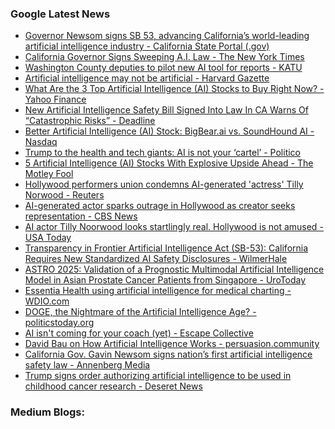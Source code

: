 ### Google Latest News
<!-- GOOGLE-NEWS-CONTENT:START -->

- [Governor Newsom signs SB 53, advancing California’s world-leading artificial intelligence industry - California State Portal (.gov)](https://news.google.com/rss/articles/CBMiywFBVV95cUxNbkkwVXQ0ekt2SUpBQk0yOGprRnF4OGxYZFRsT0dWUU5FRVN4MEJESll6MHZlaFFUSUNWZkhFNlV4UC1qMzFxcFI1aHBaRXlZakRFTzh1TGFEZTRBZUhpVTdleHRjeDZpWmZSUDEyZlpJZ1BYN0daLS1iZmNGSkpFSGp1aDczSUtoeVJhclctR3dvM1BVakFBZk1KZklZaWo0R3dVQlMtVm1VVnZERXVMZlNlTGxXNUpQZ2FJZnpJZmI4U2J6Rm9TcU9VZw?oc=5)
- [California Governor Signs Sweeping A.I. Law - The New York Times](https://news.google.com/rss/articles/CBMigAFBVV95cUxPVWZma3lRMGljcW9LU2ZoeVc3VjRJdWJyUmZmeHphQ0hValREVS1FTTJxaERCQzExVjNoeUtKQkM4SlJndGo0QUtYRW1SNkJnSm5vWHNEWGt0cEJONU8tRDFvbHhoeXE1ajBBLWpLSVQtRnptRTJXZWdJc0lFdTdtLQ?oc=5)
- [Washington County deputies to pilot new AI tool for reports - KATU](https://news.google.com/rss/articles/CBMikAFBVV95cUxPV0poRHA0M1c5NjA5MGI4Q1NlcWRJRHdqX21LUUk1ZmlhRHBHTW1fVlVMSDhmc2p6ME9meXJKM3F5Y056TGpQekRPSWlMYUVQQ3o4UllyZ2ZYblVaM2s4MW94eTVTMi03YmRTbHUwVFktcERRMTFHbllHSTE5dEpBRTZBY0RfYUZKZ3JVVVJyQUk?oc=5)
- [Artificial intelligence may not be artificial - Harvard Gazette](https://news.google.com/rss/articles/CBMimAFBVV95cUxOblRiVFR1eWFMQlRZallVTjNVLVpHZlVFSXJnN0h6SEJvYS1fSG8xVGFiMGlnQlhRUzEzUnh0WGh5emhqRlRIcU5pT0JKeDBWZ0QzdTVhSXYwMU5fSFV5bVJMcUgzcVI0R205M0lUbDViU0ZFTDQwcFZKREUyNHRPTjc3cWZzelBGd19pWVY1QkZXeEkyRTRIRg?oc=5)
- [What Are the 3 Top Artificial Intelligence (AI) Stocks to Buy Right Now? - Yahoo Finance](https://news.google.com/rss/articles/CBMihAFBVV95cUxNTWh3dTRSV0hieE1YTVg3bXZ5NU8zQUFRWkJJZEwxTktSVDRBRkYyNDhITjZRaXpDejZETHlZSHo3eFpIb2VfeVV0U2NEV1ZTODUzeHpvR2IycmJvZzBHU0FXdTAybXlVNjR4RU9mQ1lYdlRYQjNjSGZRU0tSODVNRUhGNl8?oc=5)
- [New Artificial Intelligence Safety Bill Signed Into Law In CA Warns Of “Catastrophic Risks” - Deadline](https://news.google.com/rss/articles/CBMilgFBVV95cUxNblBLV0c2ZkFhS1k1a212b3ZFNXRCZHJnNS1oSGpuSlRWMlBNOUxFV1lkaFpTM3RhcGNQV1pYN3o3R0hTcmx5N2h3a3dtV0RzRkxpaTYyRmhRQUdwanBSdG1QeEFkSzNmSGRoMVd5RHFvN281SUk4UnRwX3VtYWo1VklncGVlREZUdUhEME50RmpjSFY3VGc?oc=5)
- [Better Artificial Intelligence (AI) Stock: BigBear.ai vs. SoundHound AI - Nasdaq](https://news.google.com/rss/articles/CBMinwFBVV95cUxPb0Y5ei0zVlhyQmFvalZtSW9kakFEWGxCS0FORURKZHBNdXFTY3FCZ0pTY3JldEZDRlJscmlWako1Ti13aVR3RmVHQXdIWWtsR1NyV2hha3JWZWdyUk41bWpLam9xQ3RsQ3UtNDF2ekZwX0tibURpRUY3LVNHb2hTSG92akQ1RjhhYk1vOU4xX3ZMNG1zbVR0VC1mT3ZYNVE?oc=5)
- [Trump to the health and tech giants: AI is not your ‘cartel’ - Politico](https://news.google.com/rss/articles/CBMingFBVV95cUxOYXpzaFpqZnJKSDhYaXBvT3c5R0JrVTMxVVE4UV9HcngtWXVhMWJrci1TY3R6Q1l2MEZGRGpMbWtCZkc1N1B4dzdqMVFfa0pFWGhvdmRrTkVTLWotc3lacDFsb09fU3plUU9HcVhVUXFSYmJGTWRqeXlsRFRDam90aFNlZGl1Yk5SWmY0SmNDS2tVa0VVUHFmVFFxOE5HUQ?oc=5)
- [5 Artificial Intelligence (AI) Stocks With Explosive Upside Ahead - The Motley Fool](https://news.google.com/rss/articles/CBMimAFBVV95cUxQUUpxSXV4X016WUI3Q3pGZEhFcXhZaUMwRkp6WksxTHhjaUpHbkUwQ0MyVnE3ZWVibGNZeENEYWdPZXVzc2hndmxRTmdKMjdGUFZ5ajZuZDJGRjJoR2JieHdmRi02ZGlzWWN0M3lVTWNwR0RHWkZVdjFUWXp4Q3hQWnhUVnRDbXpabTduaUZHcEFaS2Y0bDFtdw?oc=5)
- [Hollywood performers union condemns AI-generated 'actress' Tilly Norwood - Reuters](https://news.google.com/rss/articles/CBMi5gFBVV95cUxPcUhRZE1WRUYzY1IteldkSWNoMHpzdmk5Y0xiSFdxNzVjRDEtdVByYlpPR21FNF9IZ21VTmpxYWdzMS0weENZYS1tLWRsakI0Y0o0NnZ3ZGZUaWNoQU9mMWVTLVQzZi16dVBpcG9wSlhrdFZZNHhVdDZzbTlrbFBwTmZSZnRYSWtWLXRuOXRWYzNHX0tKdDJva0RLMmdsRDYxdl9RUkl1OThmbWVEUGU4Z2QtN2swcVVvdzRKT2VRZnBlRU9SNHFKTEZ1NVVNajllVnlFUmx5ek9xNVVianNHbHRLR05iUQ?oc=5)
- [AI-generated actor sparks outrage in Hollywood as creator seeks representation - CBS News](https://news.google.com/rss/articles/CBMiggFBVV95cUxOd2lpQm9tTDVFRnplM2NyX2k4d3RIa2pmejlpWDUtMVBLcFo3X01kZm8xLTN2Qk5QWUNvMVZ2RUlFN0pXVkEzMTdXR3NxcGhJOGdfaXByU1pGNDhTY3F3RUtFQkhsSjVNcVVfVW5PV0V1Umw1SXJlTWEyTzJWNFBTUFpR0gGHAUFVX3lxTE9fVjA0VkdnVnFxb0VjdkMzOXFRUldCVnNlYzZFdHMtNGFPWnRqU1VHSmVWc3Y5RjBYZnRFbFlOQ0lKdmtQVExUMEdkcThORnh1UnJpTnJIXzZMSUZ6ODQ2c1JWRmRyYVBCODhPNjJVeWFFTXpTMG5XV0tWR3JENmN1SWg3Szlabw?oc=5)
- [AI actor Tilly Noorwood looks startlingly real. Hollywood is not amused - USA Today](https://news.google.com/rss/articles/CBMitgFBVV95cUxPZlh5NjZZQlFlX2I0bUNnWk4xdDhQOEZnbmRCUE9GNi1randDOVFrYVBMRWUwSUJZc1RkYl8yQUFaQ3VqV09QVmR2b2hpcklxaGJZWmFDeUh2LXhZRTVzdE5taFdJd1paeWN5ZFVHZlBZbF9mUmw2Tm1IOGhLa2tUbUJKX2JVQ3huUzdQSmI0X1JtS1hybG1rRVZSM215eGZ2bXhKMmZBbmpGOElLVHlfRUVXSmhDUQ?oc=5)
- [Transparency in Frontier Artificial Intelligence Act (SB-53): California Requires New Standardized AI Safety Disclosures - WilmerHale](https://news.google.com/rss/articles/CBMitwJBVV95cUxOSHBLVHZfOExBNVB5WXVzODgtYVh0ZVVRVTIyUWJaazdNZHdNMFI2RF9FTnZGY0lISWhmOWVCWjIyYVhWWVRBX1dlQVFYSHBNYzRUUVJDZ1RoMndzWmRPeXVKQ2Q3Z2NVeVZxM1Jia0Z2azVIUmlBMjF4ekdGbVROZmlTU1Q1cHBNOEk1OVFrWWhmMzZjMTh0RnRpcHoxcHNMWXlIQ3JTQUJKQ2VoMGd3UWhxY3dERUxQdUtNcUowOUhQbjlVMjdDVzM3WGR3eGJQZGhqTFdRTXVfNUM2ZWxiQnYxMDY4X3U5cEVCSGNXM2IxeGxXbGl5MkNFNDg3NkQwamhJN3ZtWGVpUVJOY0JGN0hhQkxVQUF1SmNNT3lEaDNBaWRoVzFIWGFEZ3E0STlHZVJMM2RIdw?oc=5)
- [ASTRO 2025: Validation of a Prognostic Multimodal Artificial Intelligence Model in Asian Prostate Cancer Patients from Singapore - UroToday](https://news.google.com/rss/articles/CBMixwJBVV95cUxQV0k4bGpxdGhPWU12cFV0T1V6Rmd0SEFlaHFlQTJNd0tQMnJTanhsQThMVXUzTkFZX1FTcHMtcGJ0d3RJcWFrdV9TaUFpZm5OMjFRMUp2WjB1eFRSSEhMQ0dtRDdncmt5SWlHUllIWXk1RXFTc0dBSUpWeUZza09McURHZXJnRHBQbEdVbWZpVlpyRlJqemgtQW9vSmtTdEVNZmd0TS1VdjFNcTRNWjVUQzBpVHM0RVB4b0F5VVFuaE5xU21wbWxGVWU1VHdvN3JVN1JKYzdOVUxzT3o4cndYdExHMThjVDdEb3JCUnpKekhnY21lcGtWbVhDTTN0b2wyczUzT1A3dEo3WGFSRnhuN0JEMFRVTkdVN01pYW41eFdpZUlNVEtvLVNvRXJWSzdyNGIwcS0td3VfQ0RDVFo2SnE2b3VwaUk?oc=5)
- [Essentia Health using artificial intelligence for medical charting - WDIO.com](https://news.google.com/rss/articles/CBMisAFBVV95cUxNM2c3U2gxTTZJNG5VS3hDMTZkSDZGc2xPN1RLVmQ2Y294NlRNb2lGdjJSX25wWjRLQXZDb3pFdkVjcXVHcDZubVUzSEdkZ2szOGlZT0VkZzdiOW5VNFJFbmczVkdDbnlLVFZWVDQyNE0zaFBtWE1LWFp0Ri1HZXJhU3BzS0JOcHhRbVpIOXJmMkk1SVFFdDMySWdveGo5a2dVTUx3U0Fkek1vR05tN1dIaQ?oc=5)
- [DOGE, the Nightmare of the Artificial Intelligence Age? - politicstoday.org](https://news.google.com/rss/articles/CBMihwFBVV95cUxQNG5ZWHQyRjJjMW9ZSWF5Sng2VVpIV2FGbDZoMXlHZG5Sa1VkZHZhTzFWMlZzTEQwM2pzTHN3MlZJQUdNYXlSRG9NRERQOV9sdDRFV29hMWJYWGs4NHhraHJod0ROMllxSVBVczBWbU9pWWlLNjAxN1NpUUk1RUdsRHB3NGtpZm8?oc=5)
- [AI isn't coming for your coach (yet) - Escape Collective](https://news.google.com/rss/articles/CBMicEFVX3lxTE11WlpHcHJEZTZfQjl6cUJVTlNwS1pYN1JBYVd4cFZIaVRibEZlenZORVdRSXJTMEFVeENxVUtKZzUxOXZQcXBySC0zN0FQb2FUM0VDWldNek9PV1BoZnVrYlpHTkFZc0VFcG1mSEhBc3I?oc=5)
- [David Bau on How Artificial Intelligence Works - persuasion.community](https://news.google.com/rss/articles/CBMiV0FVX3lxTE5TQzMyRW5DTDNwQjZ3Mk5Mdkh5RUpMc0RlWGluM3Nhd1dsdmtmdWNIZXliOFRzRjUyeHlvb1dkcWdvTFBmRUljeTlxalR5SDFvZEl3S242WQ?oc=5)
- [California Gov. Gavin Newsom signs nation’s first artificial intelligence safety law - Annenberg Media](https://news.google.com/rss/articles/CBMixwFBVV95cUxNdDlUSjZxWi15Y0VWanFjNGpoSzQyaHRjWV9lal8wYmRnQXdnaUhkXzZPWDNmdjRQZDNkRHA3ZVJ0Q19sMWdVYnhMWi1fRVlrd2thX042UEhvNUdGMlVjbGIyWVc0N0hVZ2k5LUE2SjJHOXpYOFlZcjNkcmxoV0ZJWl9IUnRDemhPOVFoNklKb2Y1RHpISTJTTXNSQUVSUUZIRG1BdjlPczMwZG00bWd1Q0Rqcjl3MEF1NWNrYTNMM1UxcTFha0lR?oc=5)
- [Trump signs order authorizing artificial intelligence to be used in childhood cancer research - Deseret News](https://news.google.com/rss/articles/CBMingFBVV95cUxPalBwMDg0QWhJdFdkTTdSMmw0RU5Cenc5TGxaaWVQZllPRGF5VV9rUnczQmo1ZmhMa2JfY0lIYjdHcjFtQ2JoUFQtR1lpLWxpdkc0b1hxWF80UDRzR190elZkVG5JVWFaQWZmWTZBOUs1N2xfbUdDVXBxaXF4eXBFNHNnaUllQmJaSHhIQ2ZhbWNUSjQ5UmpleWJDdmg2dw?oc=5)<!-- GOOGLE-NEWS-CONTENT:END -->

### Medium Blogs:
<!-- MEDIUM-CONTENT:START -->

<!-- MEDIUM-CONTENT:END -->

